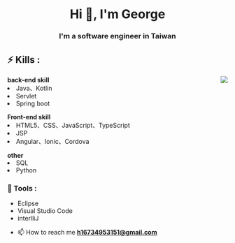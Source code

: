 <h1 align="center">Hi 👋, I'm George</h1>
<h3 align="center">I'm a software engineer in Taiwan</h3>

## ⚡ Kills : 
<img src="https://github-readme-stats.vercel.app/api/top-langs/?username=SZZhang0619" align='right'/>

<div>
<b>back-end skill</b>
  <li> Java、Kotlin </li>
  <li> Servlet </li>
  <li> Spring boot </li>
</div>
<p></p>
<!-- <div style="width:50px; height:auto; display:inline-block"> -->
<div>
<b>Front-end skill</b>  
   <li> HTML5、CSS、JavaScript、TypeScript </li>
   <li> JSP </li>
   <li> Angular、Ionic、Cordova </li>
</div>  
<p></p>
<b> other </b>
<li> SQL  </li>
<li> Python  </li>

### 🔧 Tools :
- Eclipse
- Visual Studio Code
- interlliJ

<!--
- 🔭 I’m currently working on ...
- 🌱 I’m currently learning ...
- 👯 I’m looking to collaborate on ...
- 🤔 I’m looking for help with ...
- 💬 Ask me about ...
- 😄 Pronouns: ...
- ⚡ Fun fact: ...
-->

- 📫 How to reach me **h16734953151@gmail.com**